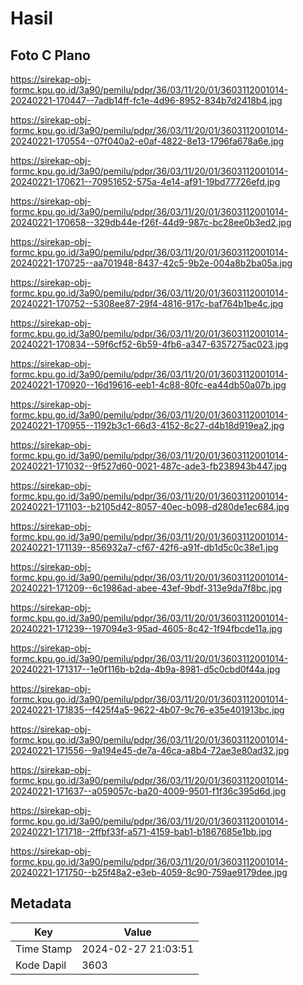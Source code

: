 # Hasil

## Foto C Plano

https://sirekap-obj-formc.kpu.go.id/3a90/pemilu/pdpr/36/03/11/20/01/3603112001014-20240221-170447--7adb14ff-fc1e-4d96-8952-834b7d2418b4.jpg

https://sirekap-obj-formc.kpu.go.id/3a90/pemilu/pdpr/36/03/11/20/01/3603112001014-20240221-170554--07f040a2-e0af-4822-8e13-1796fa678a6e.jpg

https://sirekap-obj-formc.kpu.go.id/3a90/pemilu/pdpr/36/03/11/20/01/3603112001014-20240221-170621--70951652-575a-4e14-af91-19bd77726efd.jpg

https://sirekap-obj-formc.kpu.go.id/3a90/pemilu/pdpr/36/03/11/20/01/3603112001014-20240221-170658--329db44e-f26f-44d9-987c-bc28ee0b3ed2.jpg

https://sirekap-obj-formc.kpu.go.id/3a90/pemilu/pdpr/36/03/11/20/01/3603112001014-20240221-170725--aa701948-8437-42c5-9b2e-004a8b2ba05a.jpg

https://sirekap-obj-formc.kpu.go.id/3a90/pemilu/pdpr/36/03/11/20/01/3603112001014-20240221-170752--5308ee87-29f4-4816-917c-baf764b1be4c.jpg

https://sirekap-obj-formc.kpu.go.id/3a90/pemilu/pdpr/36/03/11/20/01/3603112001014-20240221-170834--59f6cf52-6b59-4fb6-a347-6357275ac023.jpg

https://sirekap-obj-formc.kpu.go.id/3a90/pemilu/pdpr/36/03/11/20/01/3603112001014-20240221-170920--16d19616-eeb1-4c88-80fc-ea44db50a07b.jpg

https://sirekap-obj-formc.kpu.go.id/3a90/pemilu/pdpr/36/03/11/20/01/3603112001014-20240221-170955--1192b3c1-66d3-4152-8c27-d4b18d919ea2.jpg

https://sirekap-obj-formc.kpu.go.id/3a90/pemilu/pdpr/36/03/11/20/01/3603112001014-20240221-171032--9f527d60-0021-487c-ade3-fb238943b447.jpg

https://sirekap-obj-formc.kpu.go.id/3a90/pemilu/pdpr/36/03/11/20/01/3603112001014-20240221-171103--b2105d42-8057-40ec-b098-d280de1ec684.jpg

https://sirekap-obj-formc.kpu.go.id/3a90/pemilu/pdpr/36/03/11/20/01/3603112001014-20240221-171139--856932a7-cf67-42f6-a91f-db1d5c0c38e1.jpg

https://sirekap-obj-formc.kpu.go.id/3a90/pemilu/pdpr/36/03/11/20/01/3603112001014-20240221-171209--6c1986ad-abee-43ef-9bdf-313e9da7f8bc.jpg

https://sirekap-obj-formc.kpu.go.id/3a90/pemilu/pdpr/36/03/11/20/01/3603112001014-20240221-171239--197094e3-95ad-4605-8c42-1f94fbcde11a.jpg

https://sirekap-obj-formc.kpu.go.id/3a90/pemilu/pdpr/36/03/11/20/01/3603112001014-20240221-171317--1e0f116b-b2da-4b9a-8981-d5c0cbd0f44a.jpg

https://sirekap-obj-formc.kpu.go.id/3a90/pemilu/pdpr/36/03/11/20/01/3603112001014-20240221-171835--f425f4a5-9622-4b07-9c76-e35e401913bc.jpg

https://sirekap-obj-formc.kpu.go.id/3a90/pemilu/pdpr/36/03/11/20/01/3603112001014-20240221-171556--9a194e45-de7a-46ca-a8b4-72ae3e80ad32.jpg

https://sirekap-obj-formc.kpu.go.id/3a90/pemilu/pdpr/36/03/11/20/01/3603112001014-20240221-171637--a059057c-ba20-4009-9501-f1f36c395d6d.jpg

https://sirekap-obj-formc.kpu.go.id/3a90/pemilu/pdpr/36/03/11/20/01/3603112001014-20240221-171718--2ffbf33f-a571-4159-bab1-b1867685e1bb.jpg

https://sirekap-obj-formc.kpu.go.id/3a90/pemilu/pdpr/36/03/11/20/01/3603112001014-20240221-171750--b25f48a2-e3eb-4059-8c90-759ae9179dee.jpg


## Metadata

| Key        | Value               |
| ---------- | ------------------- |
| Time Stamp | 2024-02-27 21:03:51 |
| Kode Dapil | 3603                |



